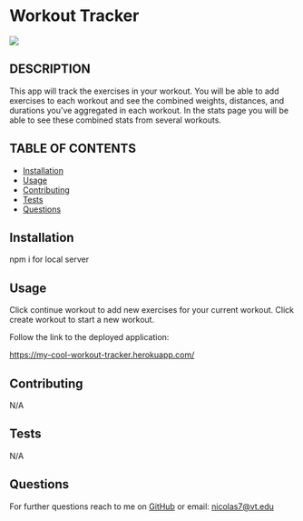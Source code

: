 # Workout Tracker
<img src="https://img.shields.io/badge/MIT-license-green">
    
## DESCRIPTION
    
This app will track the exercises in your workout. You will be able to add exercises to each workout and see the combined weights, distances, and durations you've aggregated in each workout. In the stats page you will be able to see these combined stats from several workouts.
    
    
## TABLE OF CONTENTS
- [Installation](#installation)
- [Usage](#usage)
- [Contributing](#contributing)
- [Tests](#tests)
- [Questions](#questions)


## Installation
    
npm i for local server

## Usage

Click continue workout to add new exercises for your current workout. Click create workout to start a new workout.

Follow the link to the deployed application:

https://my-cool-workout-tracker.herokuapp.com/

## Contributing

N/A

## Tests 

N/A

## Questions

For further questions reach to me on [GitHub](https://github.com/NickLeon92)
or email: nicolas7@vt.edu

